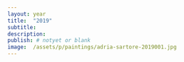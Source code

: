 ```yaml
---
layout: year
title:  "2019"
subtitle:
description:
publish: # notyet or blank
image:  /assets/p/paintings/adria-sartore-2019001.jpg
---
```

